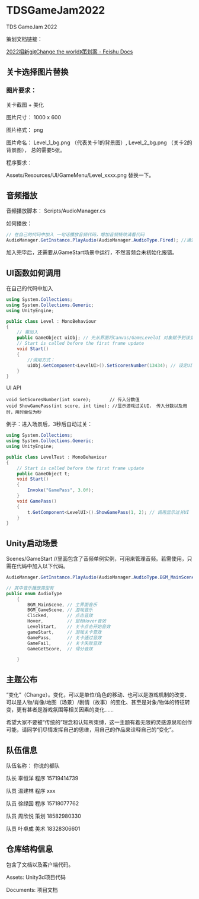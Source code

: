 # TDSGameJam2022
TDS GameJam 2022

策划文档链接：

[2022招新gj《Change the world》策划案 - Feishu Docs](https://thinkdifferent.feishu.cn/docs/doccnutJecW08ftEopMfVFUznMg)

## 关卡选择图片替换

### 图片要求：

关卡截图 + 美化

图片尺寸： 1000 x 600

图片格式： png

图片命名： Level_1_bg.png （代表关卡1的背景图）,  Level_2_bg.png （关卡2的背景图）， 总的需要5张。



程序要求：

Assets/Resources/UI/GameMenu/Level_xxxx.png 替换一下。






## 音频播放

音频播放脚本： Scripts/AudioManager.cs

如何播放：

```c#
// 在自己的代码中加入 一句话播放音频代码，增加音频特效请看代码
AudioManager.GetInstance.PlayAudio(AudioManager.AudioType.Fired); //通过枚举播放
```

加入完毕后，还需要从GameStart场景中运行，不然音频会未初始化报错。



## UI函数如何调用

在自己的代码中加入

```c#
using System.Collections;
using System.Collections.Generic;
using UnityEngine;

public class Level : MonoBehaviour
{
    // 需加入
    public GameObject uiObj; // 先从界面将Canvas/GameLevelUI 对象赋予到该变量
    // Start is called before the first frame update
    void Start()
    {
        //调用方式：
        uiObj.GetComponent<LevelUI>().SetScoresNumber(13434); // 设定UI显示分数。
    }
}

```

UI API

```
void SetScoresNumber(int score);       // 传入分数值
void ShowGamePass(int score, int time); //显示游戏过关UI， 传入分数以及用时，用时单位为秒
```

例子：进入场景后，3秒后自动过关：

```c#
using System.Collections;
using System.Collections.Generic;
using UnityEngine;

public class LevelTest : MonoBehaviour
{
    // Start is called before the first frame update
    public GameObject t;
    void Start()
    {
        Invoke("GamePass", 3.0f);
    }
    void GamePass()
    {
        t.GetComponent<LevelUI>().ShowGamePass(1, 2); // 调用显示过关UI
    }
}

```



## Unity启动场景

Scenes/GameStart //里面包含了音频单例实例，可用来管理音频。若需使用，只需在代码中加入以下代码。

```c#
AudioManager.GetInstance.PlayAudio(AudioManager.AudioType.BGM_MainScene); // 播放主音乐

// 其中音乐播放类型有
public enum AudioType
    {
        BGM_MainScene, // 主界面音乐
        BGM_GameScene, // 游戏音乐
        Clicked,       // 点击音效
        Hover,         // 鼠标Hover音效
        LevelStart,    // 关卡点击开始音效
        gameStart,     // 游戏关卡音效
        GamePass,      // 关卡通过音效
        GameFail,      // 关卡失败音效
        GameGetScore,  // 得分音效

    }
```





## 主题公布

 “变化”（Change）。变化，可以是单位/角色的移动、也可以是游戏机制的改变、可以是人物/肖像/地图（场景）/剧情（故事）的变化、甚至是对象/物体的特征转变，更有甚者是游戏氛围等相关因素的变化……

希望大家不要被“传统的”理念和认知所束缚，这一主题有着无限的灵感源泉和创作可能，请同学们尽情发挥自己的思维，用自己的作品来诠释自己的“变化”。  



## 队伍信息

队伍名称： 你说的都队

队长	辜恒洋	程序	15719414739

队员	温建林	程序	xxx

队员	徐绿国	程序	15718077762

队员	周欣悦	策划	18582980330

队员	叶卓成	美术	18328306601





## 仓库结构信息

包含了文档以及客户端代码。

Assets: Unity3d项目代码

Documents: 项目文档





